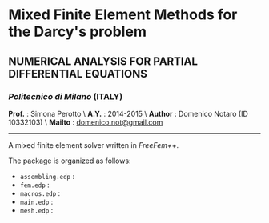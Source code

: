 # Mixed Finite Element Methods for the Darcy's problem 
## NUMERICAL ANALYSIS FOR PARTIAL DIFFERENTIAL EQUATIONS 
### *Politecnico di Milano* (ITALY)
**Prof.**  : Simona Perotto \\
**A.Y.**   : 2014-2015 \\
**Author** : Domenico Notaro (ID 10332103) \\
**Mailto** : <domenico.not@gmail.com>

-------------------------------------------------------

A mixed finite element solver written in *FreeFem++*.

The package is organized as follows:

- `assembling.edp` :
- `fem.edp`        :
- `macros.edp`     :
- `main.edp`       :
- `mesh.edp`       :
